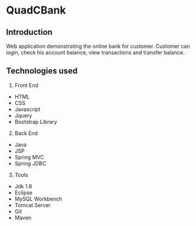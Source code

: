 # QuadCBank

## Introduction
Web application demonstrating the online bank for customer. Customer can login, check his account balance, view transactions and transfer balance.

## Technologies used

1. Front End
  - HTML
  - CSS
  - Javascript
  - Jquery
  - Bootstrap Library
2. Back End
  - Java
  - JSP
  - Spring MVC
  - Spring JDBC
3. Tools
  - Jdk 1.8
  - Eclipse
  - MySQL Workbench
  - Tomcat Server
  - Git
  - Maven
 